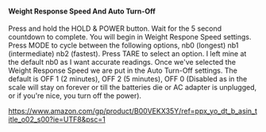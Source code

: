 #### Weight Response Speed And Auto Turn-Off
Press and hold the HOLD & POWER button. Wait for the 5 second countdown to complete. You will begin in Weight Respone Speed settings. Press MODE to cycle between the following options, nb0 (longest) nb1 (intermediate) nb2 (fastest). Press TARE to select an option. I left mine at the default nb0 as I want accurate readings. Once we've selected the Weight Response Speed we are put in the Auto Turn-Off settings. The default is OFF 1 (2 minutes), OFF 2 (5 minutes), OFF 0 (Disabled as in the scale will stay on forever or till the batteries die or AC adapter is unplugged, or if you're nice, you turn off the power).


https://www.amazon.com/gp/product/B00VEKX35Y/ref=ppx_yo_dt_b_asin_title_o02_s00?ie=UTF8&psc=1
